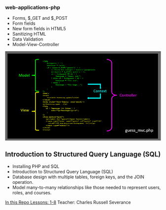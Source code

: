 ### web-applications-php
- Forms, $_GET and $_POST
- Form fields
- New form fields in HTML5
- Sanitizing HTML
- Data Validation
- Model-View-Controller

![](https://github.com/lindangulopez/DrCHUCK-PHP/blob/main/MVC.png?raw=true)

## Introduction to Structured Query Language (SQL)
- Installing PHP and SQL
- Introduction to Structured Query Language (SQL)
- Database design with multiple tables, foreign keys, and the JOIN operation.
- Model many-to-many relationships like those needed to represent users, roles, and courses.

[In this Repo Lessons: 1-8](https://www.wa4e.com/lessons)
Teacher: Charles Russell Severance
